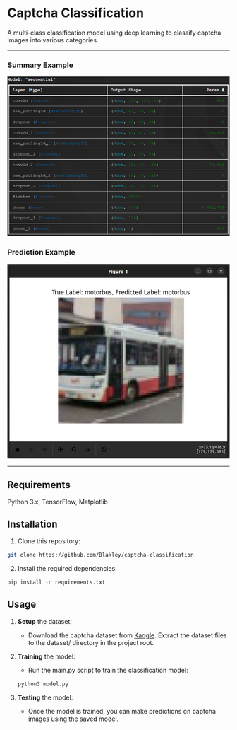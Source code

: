 # Captcha Classification
A multi-class classification model using deep learning to classify captcha images into various categories. 

---

### Summary Example
![Model Summary](src/assets/summary.png)

### Prediction Example
![Model Prediction](src/assets/prediction.png)

---

## Requirements
Python 3.x, TensorFlow, Matplotlib

## Installation
1. Clone this repository:
``` bash
git clone https://github.com/Blakley/captcha-classification
```

2. Install the required dependencies:
```bash
pip install -r requirements.txt
```
## Usage
1. **Setup** the dataset:
    - Download the captcha dataset from [Kaggle](https://www.kaggle.com/datasets/aneeshtickoo/hcaptcha-dataset/data).
    Extract the dataset files to the dataset/ directory in the project root.

2. **Training** the model:
    - Run the main.py script to train the classification model:
    ```bash
    python3 model.py
    ```

3. **Testing** the model:
    - Once the model is trained, you can make predictions on captcha images using the saved model.